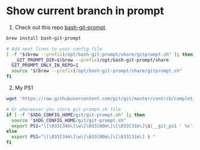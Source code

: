 # Show current branch in prompt

1. Check out this repo [bash-git-prompt](https://github.com/magicmonty/bash-git-prompt).

```bash
brew install bash-git-prompt

# Add next lines to your config file
[ -f "$(brew --prefix)/opt/bash-git-prompt/share/gitprompt.sh" ]; then
  __GIT_PROMPT_DIR=$(brew --prefix)/opt/bash-git-prompt/share
  GIT_PROMPT_ONLY_IN_REPO=1
  source "$(brew --prefix)/opt/bash-git-prompt/share/gitprompt.sh"
fi
```

2. My PS1
```bash
wget 'https://raw.githubusercontent.com/git/git/master/contrib/completion/git-prompt.sh'

# Or whereever you store git-prompt.sh file
if [ -f "$XDG_CONFIG_HOME/git/git-prompt.sh" ]; then
  source "$XDG_CONFIG_HOME/git/git-prompt.sh"
  export PS1="\[\033[34m\]\w\[\033[00m\]\[\033[31m\]\$(__git_ps1 ' %s')\[\033[00m\] $ "
else
  export PS1="\[\033[34m\]\w\[\033[00m\]\[\033[31m\] $ "
fi
```
